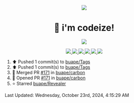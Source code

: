 <p align="center">
    <img src="https://avatars.githubusercontent.com/u/63158950?s=400&u=dd76c829ae30921e131dcbe7c830dc368e2d6e8a&v=4" />
</p>

<h1 align="center">
    👋 i'm codeize!
</h1>

<p align="center">
  <a href="https://skillicons.dev">
    <img align="center" src="https://skillicons.dev/icons?i=discord,bots,ts,nodejs,mysql,postgresql,react,nextjs,tailwindcss" />
  </a>
</p>

<p align="center">
  <a href="https://discord.com/users/668423998777982997">
    <img src="https://nocache.advaith.workers.dev?url=https://img.shields.io/endpoint?url=https://dev.discordprofiles.me/api/badge/status/668423998777982997?simple=true" />
    <img src="https://nocache.advaith.workers.dev?url=https://img.shields.io/endpoint?url=https://dev.discordprofiles.me/api/badge/vscode/668423998777982997" />
    <img src="https://nocache.advaith.workers.dev?url=https://img.shields.io/endpoint?url=https://dev.discordprofiles.me/api/badge/playing/668423998777982997" />
    <img src="https://nocache.advaith.workers.dev?url=https://img.shields.io/endpoint?url=https://dev.discordprofiles.me/api/badge/spotify/668423998777982997" />
    <img src="https://komarev.com/ghpvc/?username=codeize" />
    <img src="https://hits.link/hits?url=https%3A%2F%2Fgithub.com%2FCodeize" />
  </a>
</p>

<!--RECENT_ACTIVITY:start-->
1. ⬆️ Pushed 1 commit(s) to [buape/Tags](https://github.com/buape/Tags)<br>
2. ⬆️ Pushed 1 commit(s) to [buape/Tags](https://github.com/buape/Tags)<br>
3. 🎉 Merged PR [#171](https://github.com/buape/carbon/pull/171) in [buape/carbon](https://github.com/buape/carbon)<br>
4. 💪 Opened PR [#171](https://github.com/buape/carbon/pull/171) in [buape/carbon](https://github.com/buape/carbon)<br>
5. ⭐ Starred [buape/Revealer](https://github.com/buape/Revealer)<br>
<!--RECENT_ACTIVITY:end-->

<!--RECENT_ACTIVITY:last_update-->
Last Updated: Wednesday, October 23rd, 2024, 4:15:29 AM
<!--RECENT_ACTIVITY:last_update_end-->
